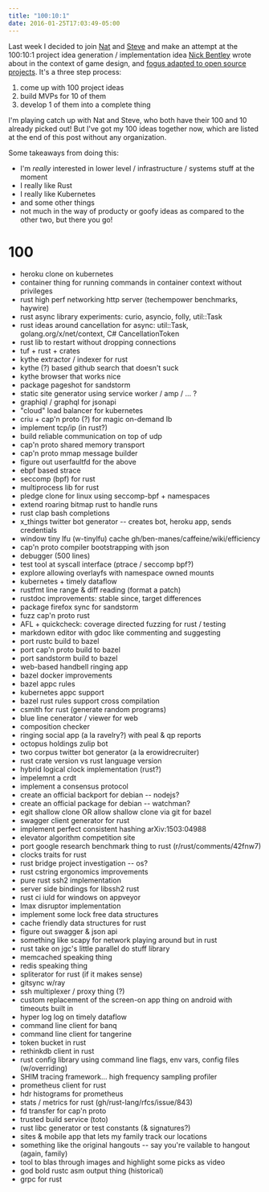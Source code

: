 ```yaml
---
title: "100:10:1"
date: 2016-01-25T17:03:49-05:00
---
```


Last week I decided to join [Nat] and [Steve] and make an attempt at the
100:10:1 project idea generation / implementation idea [Nick
Bentley][nick-bentley-blog] wrote about in the context of game design, and
[fogus adapted to open source projects][fogus-blog]. It's a three step process:

1. come up with 100 project ideas
2. build MVPs for 10 of them
3. develop 1 of them into a complete thing

[nat]: https://writing.natwelch.com/
[steve]: http://redlua.com/
[nick-bentley-blog]: https://nickbentleygames.wordpress.com/2014/05/12/the-100-10-1-method-for-game-design/
[fogus-blog]: http://blog.fogus.me/2015/11/04/the-100101-method-my-approach-to-open-source/

I'm playing catch up with Nat and Steve, who both have their 100 and 10 already
picked out! But I've got my 100 ideas together now, which are listed at the end
of this post without any organization.

Some takeaways from doing this:

* I'm *really* interested in lower level / infrastructure / systems stuff at
  the moment
* I really like Rust
* I really like Kubernetes
* and some other things
* not much in the way of producty or goofy ideas as compared to the other two, but there you go!

# 100

* heroku clone on kubernetes
* container thing for running commands in container context without privileges
* rust high perf networking http server (techempower benchmarks, haywire)
* rust async library experiments: curio, asyncio, folly, util::Task
* rust ideas around cancellation for async: util::Task, golang.org/x/net/context, C# CancellationToken
* rust lib to restart without dropping connections
* tuf + rust + crates
* kythe extractor / indexer for rust
* kythe (?) based github search that doesn't suck
* kythe browser that works nice
* package pageshot for sandstorm
* static site generator using service worker / amp / ... ?
* graphiql / graphql for jsonapi
* "cloud" load balancer for kubernetes
* criu + cap'n proto (?) for magic on-demand lb
* implement tcp/ip (in rust?)
* build reliable communication on top of udp
* cap'n proto shared memory transport
* cap'n proto mmap message builder
* figure out userfaultfd for the above
* ebpf based strace
* seccomp (bpf) for rust
* multiprocess lib for rust
* pledge clone for linux using seccomp-bpf + namespaces
* extend roaring bitmap rust to handle runs
* rust clap bash completions
* x_things twitter bot generator -- creates bot, heroku app, sends credentials
* window tiny lfu (w-tinylfu) cache gh/ben-manes/caffeine/wiki/efficiency
* cap'n proto compiler bootstrapping with json
* debugger (500 lines)
* test tool at syscall interface (ptrace / seccomp bpf?)
* explore allowing overlayfs with namespace owned mounts
* kubernetes + timely dataflow
* rustfmt line range & diff reading (format a patch)
* rustdoc improvements: stable since, target differences
* package firefox sync for sandstorm
* fuzz cap'n proto rust
* AFL + quickcheck: coverage directed fuzzing for rust / testing
* markdown editor with gdoc like commenting and suggesting
* port rustc build to bazel
* port cap'n proto build to bazel
* port sandstorm build to bazel
* web-based handbell ringing app
* bazel docker improvements
* bazel appc rules
* kubernetes appc support
* bazel rust rules support cross compilation
* csmith for rust (generate random programs)
* blue line cenerator / viewer for web
* composition checker
* ringing social app (a la ravelry?) with peal & qp reports
* octopus holdings zulip bot
* two corpus twitter bot generator (a la erowidrecruiter)
* rust crate version vs rust language version
* hybrid logical clock implementation (rust?)
* impelemnt a crdt
* implement a consensus protocol
* create an official backport for debian -- nodejs?
* create an official package for debian -- watchman?
* egit shallow clone OR allow shallow clone via git for bazel
* swagger client generator for rust
* implement perfect consistent hashing arXiv:1503:04988
* elevator algorithm competition site
* port google research benchmark thing to rust (r/rust/comments/42fnw7)
* clocks traits for rust
* rust bridge project investigation -- os?
* rust cstring ergonomics improvements
* pure rust ssh2 implementation
* server side bindings for libssh2 rust
* rust ci iuld for windows on appveyor
* lmax disruptor implementation
* implement some lock free data structures
* cache friendly data structures for rust
* figure out swagger & json api
* something like scapy for network playing around but in rust
* rust take on jgc's little parallel do stuff library
* memcached speaking thing
* redis speaking thing
* spliterator for rust (if it makes sense)
* gitsync w/ray
* ssh multiplexer / proxy thing (?)
* custom replacement of the screen-on app thing on android with timeouts built in
* hyper log log on timely dataflow
* command line client for banq
* command line client for tangerine
* token bucket in rust
* rethinkdb client in rust
* rust config library using command line flags, env vars, config files (w/overriding)
* SHIM tracing framework... high frequency sampling profiler
* prometheus client for rust
* hdr histograms for prometheus
* stats / metrics for rust (gh/rust-lang/rfcs/issue/843)
* fd transfer for cap'n proto
* trusted build service (toto)
* rust libc generator or test constants (& signatures?)
* sites & mobile app that lets my family track our locations
* something like the original hangouts -- say you're vailable to hangout (again, family)
* tool to blas through images and highlight some picks as video
* god bold rustc asm output thing (historical)
* grpc for rust
